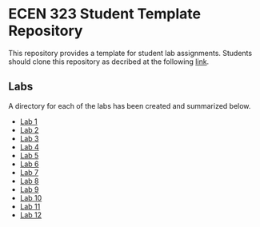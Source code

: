 # ECEN 323 Student Template Repository

This repository provides a template for student lab assignments. Students should clone this repository as decribed at the following [link](missing_link).


## Labs

A directory for each of the labs has been created and summarized below.

* [Lab 1](./lab01/Lab01.md)
* [Lab 2](./lab01/Lab02.md)
* [Lab 3](./lab01/Lab03.md)
* [Lab 4](./lab01/Lab04.md)
* [Lab 5](./lab01/Lab05.md)
* [Lab 6](./lab01/Lab06.md)
* [Lab 7](./lab01/Lab07.md)
* [Lab 8](./lab01/Lab08.md)
* [Lab 9](./lab01/Lab09.md)
* [Lab 10](./lab01/Lab10.md)
* [Lab 11](./lab01/Lab11.md)
* [Lab 12](./lab01/Lab12.md)
